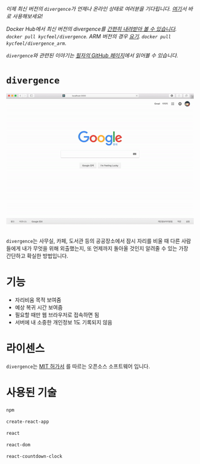 *이제 최신 버전의 `divergence`가 언제나 온라인 상태로 여러분을 기다립니다. [여기](https://kycfeel.github.io/divergence)서 바로 사용해보세요!*

*Docker Hub에서 최신 버전의 divergence를 [간편히 내려받아 볼 수 있습니다](https://hub.docker.com/r/kycfeel/divergence/). `docker pull kycfeel/divergence`. ARM 버전의 경우 [요기](https://hub.docker.com/r/kycfeel/divergence_arm/). `docker pull kycfeel/divergence_arm`.*

*`divergence`와 관련된 이야기는 [필자의 GitHub 페이지](https://kycfeel.github.io/2017/05/24/내-자리비움을-발산하라/)에서 읽어볼 수 있습니다.*

`divergence`
========================
<div align="center"><img src="markdown_media/divergence_demo_2.gif?raw=true"/></div><br>

`divergence`는 사무실, 카페, 도서관 등의 공공장소에서 잠시 자리를 비울 때 다른 사람들에게 내가 무엇을 위해 외출했는지, 또 언제까지 돌아올 것인지 알려줄 수 있는 가장 간단하고 확실한 방법입니다.

기능
========================
- 자리비움 목적 보여줌
- 예상 복귀 시간 보여줌
- 필요할 때만 웹 브라우저로 접속하면 됨
- 서버에 내 소중한 개인정보 1도 기록되지 않음

라이센스
========================
`divergence`는 [MIT 허가서](https://ko.wikipedia.org/wiki/MIT_허가서) 를 따르는 오픈소스 소프트웨어 입니다.

사용된 기술
========================
`npm`

`create-react-app`

`react`

`react-dom`

`react-countdown-clock`
